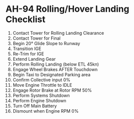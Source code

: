 # AH-94 Rolling/Hover Landing Checklist

1. Contact Tower for Rolling Landing Clearance
2. Contact Tower for Final
3. Begin 20° Glide Slope to Runway
4. Transition IGE
5. Re-Trim for IGE
6. Extend Landing Gear
7. Perform Rolling Landing (below ETL 45kn)
8. Engage Wheel Brakes AFTER Touchdown
9. Begin Taxi to Designated Parking area
10. Confirm Collective input 0%
11. Move Engine Throttle to IDLE
12. Engage Rotor Brake at Rotor RPM 50%
13. Perform Systems Shutdown
14. Perform Engine Shutdown
15. Turn Off Main Battery
16. Dismount when Engine RPM 0%
